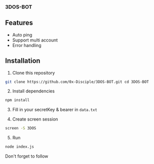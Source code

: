 ### 3DOS-BOT

## Features
- Auto ping
- Support multi account
- Error handling

## Installation
1. Clone this repository
```bash
git clone https://github.com/0x-Disciple/3DOS-BOT.git cd 3DOS-BOT
```
2. Install dependencies
```bash
npm install
```
3. Fill in your secretKey & bearer in `data.txt`

4. Create screen session
```bash
screen -S 3DOS
```
5. Run 
```bash
node index.js
```

Don't forget to follow